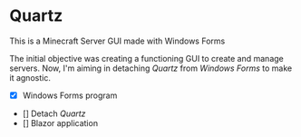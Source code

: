 # Quartz

This is a Minecraft Server GUI made with Windows Forms

The initial objective was creating a functioning GUI to create and manage servers.
Now, I'm aiming in detaching *Quartz* from *Windows Forms* to make it agnostic.

- [x] Windows Forms program
- [] Detach *Quartz*
- [] Blazor application